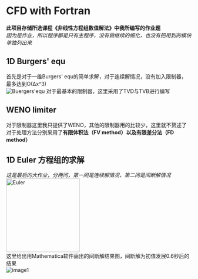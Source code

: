#  CFD with Fortran
**此项目存储所选课程《非线性方程组数值解法》中我所编写的作业题**  
*因为是作业，所以程序都是只有主程序，没有做继续的细化，也没有把用到的模块单独列出来*
## 1D Burgers' equ
首先是对于一维Burgers' equ的简单求解，对于连续解情况，没有加入限制器，最多达到O(Δx^3)  
![Buergers'equ]()
对于最基本的限制器，这里采用了TVD与TVB进行编写  

## WENO limiter
对于限制器这里我只提供了WENO，其他的限制器用的比较少，这里就不赘述了
对于处理方法分别采用了**有限体积法（FV method）**以及**有限差分法（FD method）**  

## 1D Euler 方程组的求解
*这是最后的大作业，分两问，第一问是连续解情况，第二问是间断解情况*  
<img scr="https://github.com/lmd01/CFD_with_Fortran/blob/master/Euler_equations/6C3DED3299C5FD79DBE2DDA14BA9E3A6.JPG" width="200" height="200" alt="Euler"/>  
这里给出用Mathematica软件画出的间断解结果图，间断解为初值发展0.6秒后的结果  
![image1](https://github.com/lmd01/CFD_with_Fortran/blob/master/Euler_equations/%E9%97%B4%E6%96%AD%E8%A7%A3%E7%A4%BA%E6%84%8F%E5%9B%BE.jpg)
